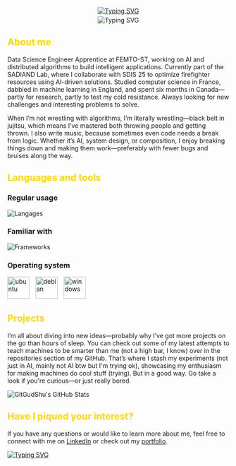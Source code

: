 <p align="center">
    <a href="https://gitgudshu.github.io/"><img src="https://readme-typing-svg.demolab.com?font=Fira+Code&weight=500&size=26&duration=1222&pause=1000&color=FFD700&center=true&vCenter=true&repeat=false&width=435&lines=Thomas+Chu" alt="Typing SVG" /></a>
</p>
<p align="center" style="margin-top: -10px;">
    <img src="https://readme-typing-svg.demolab.com?font=Fira+Code&pause=1000&color=FFD700&center=true&vCenter=false&width=435&lines=Passionate+student+in+Data+Science+;Currently+pursuing+studies+in+AI" alt="Typing SVG" /></a>
</p>


## <font color="#FFD700">**About me**</font>

Data Science Engineer Apprentice at FEMTO-ST, working on AI and distributed algorithms to build intelligent applications. Currently part of the SADIAND Lab, where I collaborate with SDIS 25 to optimize firefighter resources using AI-driven solutions. Studied computer science in France, dabbled in machine learning in England, and spent six months in Canada—partly for research, partly to test my cold resistance. Always looking for new challenges and interesting problems to solve.

When I’m not wrestling with algorithms, I’m literally wrestling—black belt in jujitsu, which means I’ve mastered both throwing people and getting thrown. I also write music, because sometimes even code needs a break from logic. Whether it’s AI, system design, or composition, I enjoy breaking things down and making them work—preferably with fewer bugs and bruises along the way.

## <font color="#FFD700">**Languages and tools**</font>

### **Regular usage**

![Langages](https://skillicons.dev/icons?i=github,vscode,py,vuejs,mongo&perline=5)

### **Familiar with**

![Frameworks](https://skillicons.dev/icons?i=php,flask,c,cpp,cs,qt,postgres,gitlab,maven,arduino,raspberrypi,unity,nodejs,mysql,java,js,html,css&perline=6)

### **Operating system**

<p>
    <img alt="ubuntu" src="https://upload.wikimedia.org/wikipedia/commons/a/ab/Logo-ubuntu_cof-orange-hex.svg" height="50" style="margin-right: 10px">
    <img alt="debian" src="https://upload.wikimedia.org/wikipedia/commons/thumb/6/66/Openlogo-debianV2.svg/1200px-Openlogo-debianV2.svg.png" height="50" style="margin-right: 10px">
    <img alt="windows" src="https://upload.wikimedia.org/wikipedia/commons/5/5f/Windows_logo_-_2012.svg" height="50">
</p>

## <font color="#FFD700">**Projects**</font>

I’m all about diving into new ideas—probably why I’ve got more projects on the go than hours of sleep. You can check out some of my latest attempts to teach machines to be smarter than me (not a high bar, I know) over in the repositories section of my GitHub. That’s where I stash my experiments (not just in AI, mainly not AI btw but I'm trying ok), showcasing my enthusiasm for making machines do cool stuff (trying). But in a good way. Go take a look if you're curious—or just really bored.

![GitGudShu's GitHub Stats](https://github-readme-stats-gitgudshu.vercel.app/api/?username=GitGudShu&count_private=true&theme=shades-of-purple&showicons=true)
<!-- ![GitGudShu's GitHub Language Stats](https://github-readme-stats-gitgudshu.vercel.app/api/top-langs/?username=GitGudShu&hide=ShaderLab&exclude_repo=AudioMemory&langs_count=8&theme=shades-of-purple&layout=compact) -->

## <font color="#FFD700">**Have I piqued your interest?**</font>

If you have any questions or would like to learn more about me, feel free to connect with me on [LinkedIn](https://www.linkedin.com/in/thomas-chu-259702235/) or check out my [portfolio](https://gitgudshu.github.io/).

<a href="https://git.io/typing-svg"><img src="https://readme-typing-svg.demolab.com?font=Fira+Code&pause=1000&color=FFD700&repeat=true&width=435&lines=Looking+forward+to+working+with+you" alt="Typing SVG" /></a>
